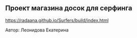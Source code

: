 Проект магазина досок для серфинга
----------------------------

https://radaana.github.io/Surfers/build/index.html

Автор: Леонидова Екатерина     
